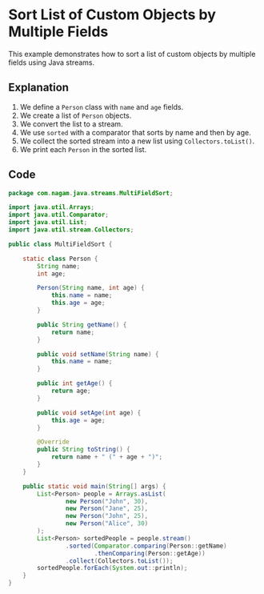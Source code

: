 # Sort List of Custom Objects by Multiple Fields

This example demonstrates how to sort a list of custom objects by multiple fields using Java streams.

## Explanation

1. We define a `Person` class with `name` and `age` fields.
2. We create a list of `Person` objects.
3. We convert the list to a stream.
4. We use `sorted` with a comparator that sorts by name and then by age.
5. We collect the sorted stream into a new list using `Collectors.toList()`.
6. We print each `Person` in the sorted list.

## Code

```java
package com.nagam.java.streams.MultiFieldSort;

import java.util.Arrays;
import java.util.Comparator;
import java.util.List;
import java.util.stream.Collectors;

public class MultiFieldSort {

    static class Person {
        String name;
        int age;

        Person(String name, int age) {
            this.name = name;
            this.age = age;
        }

        public String getName() {
            return name;
        }

        public void setName(String name) {
            this.name = name;
        }

        public int getAge() {
            return age;
        }

        public void setAge(int age) {
            this.age = age;
        }

        @Override
        public String toString() {
            return name + " (" + age + ")";
        }
    }

    public static void main(String[] args) {
        List<Person> people = Arrays.asList(
                new Person("John", 30),
                new Person("Jane", 25),
                new Person("John", 25),
                new Person("Alice", 30)
        );
        List<Person> sortedPeople = people.stream()
                .sorted(Comparator.comparing(Person::getName)
                        .thenComparing(Person::getAge))
                .collect(Collectors.toList());
        sortedPeople.forEach(System.out::println);
    }
}
```
